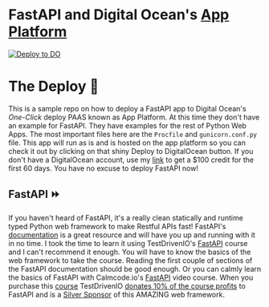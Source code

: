# FastAPI and Digital Ocean's [App Platform](https://www.digitalocean.com/docs/app-platform/)
[![Deploy to DO](https://mp-assets1.sfo2.digitaloceanspaces.com/deploy-to-do/do-btn-blue.svg)](https://cloud.digitalocean.com/apps/new?repo=https://github.com/{mrcartoonster}/{fastapp}/tree/{main})

# The Deploy 🚀
This is a sample repo on how to deploy a FastAPI app to Digital Ocean's *One-Click* deploy PAAS known as App Platform. At this time they don't have an example for FastAPI. They have examples for the rest of Python Web Apps. The most important files here are the `Procfile` and `gunicorn.conf.py` file. This app will run as is and is hosted on the app platform so you can check it out by clicking on that shiny Deploy to DigitalOcean button. If you don't have a DigitalOcean account, use my [link](https://m.do.co/c/beef14f5483f) to get a $100 credit for the first 60 days. You have no excuse to deploy FastAPI now!


## FastAPI ⏩

If you haven't heard of FastAPI, it's a really clean statically and runtime typed Python web framework to make Restful APIs fast! FastAPI's [documentation](https://fastapi.tiangolo.com/) is a great resource and will have you up and running with it in no time. I took the time to learn it using TestDrivenIO's [FastAPI](https://testdriven.io/courses/tdd-fastapi/?utm_source=mrcartoonster) course and I can't recommend it enough. You will have to know the basics of the web framework to take the course. Reading the first couple of sections of the FastAPI documentation should be good enough. Or you can calmly learn the basics of FastAPI with Calmcode.io's [FastAPI](https://calmcode.io/fastapi/hello-world.html) video course. When you purchase this [course](https://testdriven.io/courses/tdd-fastapi/?utm_source=mrcartoonster) TestDrivenIO [donates 10% of the course profits](https://testdriven.io/opensource/) to FastAPI and is a [Silver Sponsor](https://fastapi.tiangolo.com/fastapi-people/#silver-sponsors) of this AMAZING web framework.
